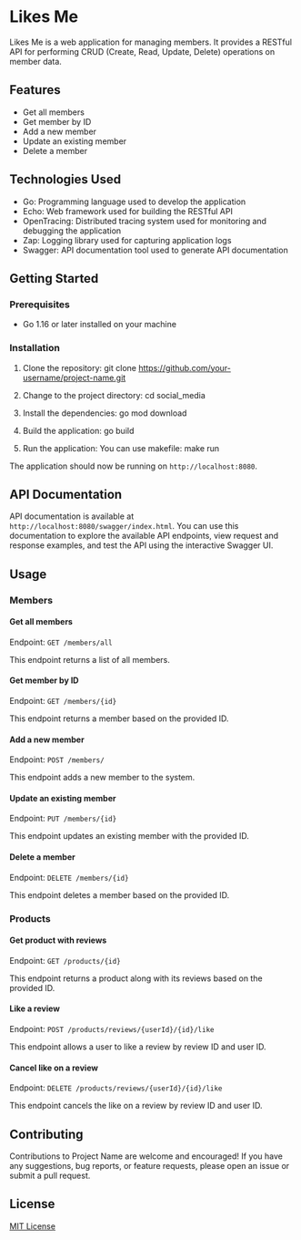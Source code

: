 # Likes Me 
Likes Me is a web application for managing members. It provides a RESTful API for performing CRUD (Create, Read, Update, Delete) operations on member data.

## Features

- Get all members
- Get member by ID
- Add a new member
- Update an existing member
- Delete a member

## Technologies Used

- Go: Programming language used to develop the application
- Echo: Web framework used for building the RESTful API
- OpenTracing: Distributed tracing system used for monitoring and debugging the application
- Zap: Logging library used for capturing application logs
- Swagger: API documentation tool used to generate API documentation

## Getting Started

### Prerequisites

- Go 1.16 or later installed on your machine

### Installation

1. Clone the repository:
git clone https://github.com/your-username/project-name.git

2. Change to the project directory:
cd social_media


3. Install the dependencies:
go mod download


4. Build the application:
go build

5. Run the application:
You can use makefile:
make run



The application should now be running on `http://localhost:8080`.

## API Documentation

API documentation is available at `http://localhost:8080/swagger/index.html`. You can use this documentation to explore the available API endpoints, view request and response examples, and test the API using the interactive Swagger UI.

## Usage

### Members

#### Get all members

Endpoint: `GET /members/all`

This endpoint returns a list of all members.

#### Get member by ID

Endpoint: `GET /members/{id}`

This endpoint returns a member based on the provided ID.

#### Add a new member

Endpoint: `POST /members/`

This endpoint adds a new member to the system.

#### Update an existing member

Endpoint: `PUT /members/{id}`

This endpoint updates an existing member with the provided ID.

#### Delete a member

Endpoint: `DELETE /members/{id}`

This endpoint deletes a member based on the provided ID.

### Products

#### Get product with reviews

Endpoint: `GET /products/{id}`

This endpoint returns a product along with its reviews based on the provided ID.

#### Like a review

Endpoint: `POST /products/reviews/{userId}/{id}/like`

This endpoint allows a user to like a review by review ID and user ID.

#### Cancel like on a review

Endpoint: `DELETE /products/reviews/{userId}/{id}/like`

This endpoint cancels the like on a review by review ID and user ID.

## Contributing

Contributions to Project Name are welcome and encouraged! If you have any suggestions, bug reports, or feature requests, please open an issue or submit a pull request.

## License

[MIT License](https://opensource.org/licenses/MIT)





